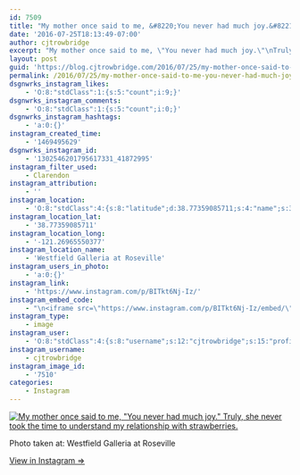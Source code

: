 ```yaml
---
id: 7509
title: "My mother once said to me, &#8220;You never had much joy.&#8221;\nTruly, she never took the time to understand my relationship with strawberries."
date: '2016-07-25T18:13:49-07:00'
author: cjtrowbridge
excerpt: "My mother once said to me, \"You never had much joy.\"\nTruly, she never took the time to understand my relationship with strawberries."
layout: post
guid: 'https://blog.cjtrowbridge.com/2016/07/25/my-mother-once-said-to-me-you-never-had-much-joy-truly-she-never-took-the-time-to-understand-my-relationship-with-strawberries/'
permalink: /2016/07/25/my-mother-once-said-to-me-you-never-had-much-joy-truly-she-never-took-the-time-to-understand-my-relationship-with-strawberries/
dsgnwrks_instagram_likes:
    - 'O:8:"stdClass":1:{s:5:"count";i:9;}'
dsgnwrks_instagram_comments:
    - 'O:8:"stdClass":1:{s:5:"count";i:0;}'
dsgnwrks_instagram_hashtags:
    - 'a:0:{}'
instagram_created_time:
    - '1469495629'
dsgnwrks_instagram_id:
    - '1302546201795617331_41872995'
instagram_filter_used:
    - Clarendon
instagram_attribution:
    - ''
instagram_location:
    - 'O:8:"stdClass":4:{s:8:"latitude";d:38.77359085711;s:4:"name";s:31:"Westfield Galleria at Roseville";s:9:"longitude";d:-121.26965550377;s:2:"id";i:98933;}'
instagram_location_lat:
    - '38.77359085711'
instagram_location_long:
    - '-121.26965550377'
instagram_location_name:
    - 'Westfield Galleria at Roseville'
instagram_users_in_photo:
    - 'a:0:{}'
instagram_link:
    - 'https://www.instagram.com/p/BITkt6Nj-Iz/'
instagram_embed_code:
    - "\n<iframe src=\"https://www.instagram.com/p/BITkt6Nj-Iz/embed/\" width=\"612\" height=\"710\" frameborder=\"0\" scrolling=\"no\" allowtransparency=\"true\" class=\"insta-image-embed\"></iframe>\n"
instagram_type:
    - image
instagram_user:
    - 'O:8:"stdClass":4:{s:8:"username";s:12:"cjtrowbridge";s:15:"profile_picture";s:95:"https://scontent.cdninstagram.com/t51.2885-19/s150x150/13259063_566228746871906_714207650_a.jpg";s:2:"id";s:8:"41872995";s:9:"full_name";s:13:"CJ Trowbridge";}'
instagram_username:
    - cjtrowbridge
instagram_image_id:
    - '7510'
categories:
    - Instagram
---
```


[![My mother once said to me, "You never had much joy."
Truly, she never took the time to understand my relationship with strawberries.](https://blog.cjtrowbridge.com/wp-content/uploads/2016/07/1469495629-1-1.jpg)](https://www.instagram.com/p/BITkt6Nj-Iz/)

Photo taken at: Westfield Galleria at Roseville

[View in Instagram ⇒](https://www.instagram.com/p/BITkt6Nj-Iz/)